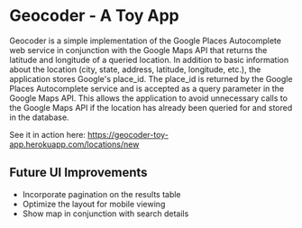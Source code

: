 # Geocoder - A Toy App

Geocoder is a simple implementation of the Google Places Autocomplete web service in conjunction with the Google Maps API
that returns the latitude and longitude of a queried location. In addition to basic information about the location (city,
state, address, latitude, longitude, etc.), the application stores Google's place_id. The place_id is returned by the
Google Places Autocomplete service and is accepted as a query parameter in the Google Maps API. This allows the application to
avoid unnecessary calls to the Google Maps API if the location has already been queried for and stored in the database.

See it in action here: https://geocoder-toy-app.herokuapp.com/locations/new

## Future UI Improvements
* Incorporate pagination on the results table
* Optimize the layout for mobile viewing
* Show map in conjunction with search details
